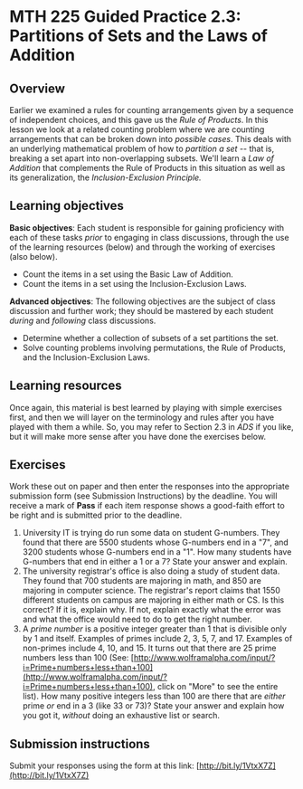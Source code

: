 # MTH 225 Guided Practice 2.3: Partitions of Sets and the Laws of Addition

## Overview

Earlier we examined a rules for counting arrangements given by a sequence of independent choices, and this gave us the _Rule of Products_. In this lesson we look at a related counting problem where we are counting arrangements that can be broken down into _possible cases_. This deals with an underlying mathematical problem of how to _partition a set_ -- that is, breaking a set apart into non-overlapping subsets. We'll learn a _Law of Addition_ that complements the Rule of Products in this situation as well as its generalization, the _Inclusion-Exclusion Principle._

## Learning objectives

__Basic objectives__: Each student is responsible for gaining proficiency with each of these tasks _prior_ to engaging in class discussions, through the use of the learning resources (below) and through the working of exercises (also below). 

+ Count the items in a set using the Basic Law of Addition. 
+ Count the items in a set using the Inclusion-Exclusion Laws. 

__Advanced objectives__: The following objectives are the subject of class discussion and further work; they should be mastered by each student _during_ and _following_ class discussions. 

+ Determine whether a collection of subsets of a set partitions the set. 
+ Solve counting problems involving permutations, the Rule of Products, and the Inclusion-Exclusion Laws. 

## Learning resources 

Once again, this material is best learned by playing with simple exercises first, and then we will layer on the terminology and rules after you have played with them a while. So, you may refer to Section 2.3 in _ADS_ if you like, but it will make more sense after you have done the exercises below. 

## Exercises

Work these out on paper and then enter the responses into the appropriate submission form (see Submission Instructions) by the deadline. You will receive a mark of __Pass__ if each item response shows a good-faith effort to be right and is submitted prior to the deadline. 

1. University IT is trying do run some data on student G-numbers. They found that there are 5500 students whose G-numbers end in a "7", and 3200 students whose G-numbers end in a "1". How many students have G-numbers that end in either a 1 or a 7? State your answer and explain. 
2. The university registrar's office is also doing a study of student data. They found that 700 students are majoring in math, and 850 are majoring in computer science. The registrar's report claims that 1550 different students on campus are majoring in either math or CS. Is this correct? If it is, explain why. If not, explain exactly what the error was and what the office would need to do to get the right number. 
3. A _prime number_ is a positive integer greater than 1 that is divisible only by 1 and itself. Examples of primes include 2, 3, 5, 7, and 17. Examples of non-primes include 4, 10, and 15. It turns out that there are 25 prime numbers less than 100 (See: [http://www.wolframalpha.com/input/?i=Prime+numbers+less+than+100](http://www.wolframalpha.com/input/?i=Prime+numbers+less+than+100), click on "More" to see the entire list). How many positive integers less than 100 are there that are _either_ prime _or_ end in a 3 (like 33 or 73)? State your answer and explain how you got it, _without_ doing an exhaustive list or search. 


## Submission instructions

Submit your responses using the form at this link: [http://bit.ly/1VtxX7Z](http://bit.ly/1VtxX7Z)